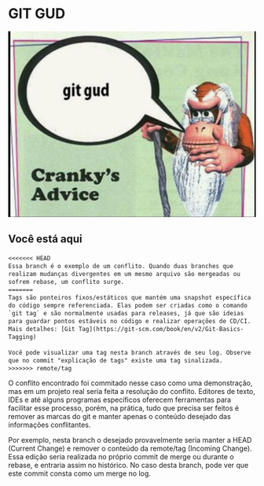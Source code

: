 # GIT GUD

![Git Gud Meme](images/ca-git-gud.jpg)

## Você está aqui

```git
<<<<<<< HEAD
Essa branch é o exemplo de um conflito. Quando duas branches que realizam mudanças divergentes em um mesmo arquivo são mergeadas ou sofrem rebase, um conflito surge.
=======
Tags são ponteiros fixos/estáticos que mantém uma snapshot específica do código sempre referenciada. Elas podem ser criadas como o comando `git tag` e são normalmente usadas para releases, já que são ideias para guardar pontos estáveis no código e realizar operações de CD/CI. Mais detalhes: [Git Tag](https://git-scm.com/book/en/v2/Git-Basics-Tagging)

Você pode visualizar uma tag nesta branch através de seu log. Observe que no commit "explicação de tags" existe uma tag sinalizada.
>>>>>>> remote/tag
```

O conflito encontrado foi commitado nesse caso como uma demonstração, mas em um projeto real seria feita a resolução do conflito. Editores de texto, IDEs e até alguns programas específicos oferecem ferramentas para facilitar esse processo, porém, na prática, tudo que precisa ser feitos é remover as marcas do git e manter apenas o conteúdo desejado das informações conflitantes.

Por exemplo, nesta branch o desejado provavelmente seria manter a HEAD (Current Change) e remover o conteúdo da remote/tag (Incoming Change). Essa edição seria realizada no próprio commit de merge ou durante o rebase, e entraria assim no histórico. No caso desta branch, pode ver que este commit consta como um merge no log.

